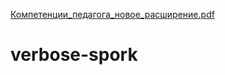 [Компетенции_педагога_новое_расширение.pdf](https://github.com/elanskaja/verbose-spork/files/12718720/_._._.pdf)
# verbose-spork
